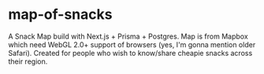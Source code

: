 # map-of-snacks
A Snack Map build with Next.js + Prisma + Postgres. Map is from Mapbox which need WebGL 2.0+ support of browsers (yes, I'm gonna mention older Safari). Created for people who wish to know/share cheapie snacks across their region.

